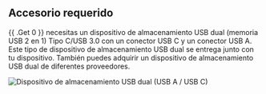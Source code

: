 ## Accesorio requerido

{{ .Get 0 }} necesitas un dispositivo de almacenamiento USB dual (memoria USB 2 en 1) Tipo C/USB 3.0 con un conector USB C y un conector USB A. Este tipo de dispositivo de almacenamiento USB dual se entrega junto con tu dispositivo. También puedes adquirir un dispositivo de almacenamiento USB dual de diferentes proveedores.

![Dispositivo de almacenamiento USB dual (USB A / USB C)](/images/firmware/update/usb-dual-stick.svg)
